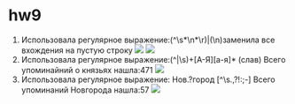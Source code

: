 # hw9
1. Использовала регулярное выражение:(^\s*\n*\r)|(\n)заменила все вхождения на пустую 
строку
![](https://pp.userapi.com/c831408/v831408777/10c5c8/ETriCZuD8I0.jpg)
![](https://pp.userapi.com/c831408/v831408777/10c5d1/TuZ2un0CQUM.jpg)
2. Использовала регулярное выражение:(^|\s)+[А-Я][а-я]* (слав) Всего упоминайний о князьях нашла:471
![](https://pp.userapi.com/c831408/v831408777/10c5d8/Iz1KUqWZQpY.jpg)
3. Использовала регулярное выражение: Нов.?город [^\s.,\?!:;-] Всего упоминаний Новгорода нашла:57
![](https://pp.userapi.com/c831408/v831408646/10f273/L6NAt0fJ8ho.jpg) 

